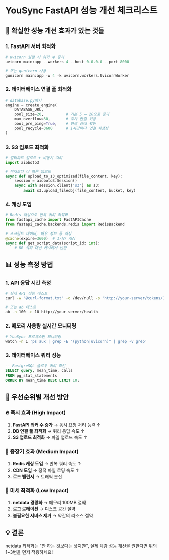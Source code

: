 # YouSync FastAPI 성능 개선 체크리스트

## 🚀 확실한 성능 개선 효과가 있는 것들

### 1. FastAPI 서버 최적화
```python
# uvicorn 실행 시 워커 수 증가
uvicorn main:app --workers 4 --host 0.0.0.0 --port 8000

# 또는 gunicorn 사용
gunicorn main:app -w 4 -k uvicorn.workers.UvicornWorker
```

### 2. 데이터베이스 연결 풀 최적화
```python
# database.py에서
engine = create_engine(
    DATABASE_URL,
    pool_size=20,          # 기본 5 → 20으로 증가
    max_overflow=30,       # 추가 연결 허용
    pool_pre_ping=True,    # 연결 상태 확인
    pool_recycle=3600      # 1시간마다 연결 재생성
)
```

### 3. S3 업로드 최적화
```python
# 멀티파트 업로드 + 비동기 처리
import aioboto3

# 현재보다 더 빠른 업로드
async def upload_to_s3_optimized(file_content, key):
    session = aioboto3.Session()
    async with session.client('s3') as s3:
        await s3.upload_fileobj(file_content, bucket, key)
```

### 4. 캐싱 도입
```python
# Redis 캐싱으로 반복 쿼리 최적화
from fastapi_cache import FastAPICache
from fastapi_cache.backends.redis import RedisBackend

# 스크립트 데이터, 배우 정보 등 캐싱
@cache(expire=3600)  # 1시간 캐싱
async def get_script_data(script_id: int):
    # DB 쿼리 대신 캐시에서 반환
```

## 📊 성능 측정 방법

### 1. API 응답 시간 측정
```bash
# 실제 API 성능 테스트
curl -w "@curl-format.txt" -o /dev/null -s "http://your-server/tokens/1"

# 또는 ab 테스트
ab -n 100 -c 10 http://your-server/health
```

### 2. 메모리 사용량 실시간 모니터링
```bash
# YouSync 프로세스만 모니터링
watch -n 1 'ps aux | grep -E "(python|uvicorn)" | grep -v grep'
```

### 3. 데이터베이스 쿼리 성능
```sql
-- PostgreSQL 슬로우 쿼리 확인
SELECT query, mean_time, calls 
FROM pg_stat_statements 
ORDER BY mean_time DESC LIMIT 10;
```

## 🎯 우선순위별 개선 방안

### 🔥 즉시 효과 (High Impact)
1. **FastAPI 워커 수 증가** → 동시 요청 처리 능력 ↑
2. **DB 연결 풀 최적화** → 쿼리 응답 속도 ↑
3. **S3 업로드 최적화** → 파일 업로드 속도 ↑

### 🚀 중장기 효과 (Medium Impact)  
1. **Redis 캐싱 도입** → 반복 쿼리 속도 ↑
2. **CDN 도입** → 정적 파일 로딩 속도 ↑
3. **로드 밸런서** → 트래픽 분산

### 🔧 미세 최적화 (Low Impact)
1. **netdata 경량화** → 메모리 100MB 절약
2. **로그 로테이션** → 디스크 공간 절약
3. **불필요한 서비스 제거** → 약간의 리소스 절약

## 💡 결론
netdata 최적화는 "안 하는 것보다는 낫지만", 
실제 체감 성능 개선을 원한다면 위의 1~3번을 먼저 적용하세요!
